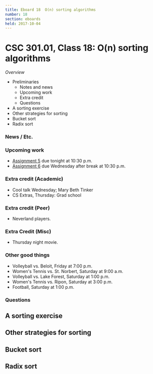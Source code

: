 ```yaml
---
title: Eboard 18  O(n) sorting algorithms
number: 18
section: eboards
held: 2017-10-04
---
```

CSC 301.01, Class 18:  O(n) sorting algorithms
==============================================

_Overview_

* Preliminaries
    * Notes and news
    * Upcoming work
    * Extra credit
    * Questions
* A sorting exercise
* Other strategies for sorting
* Bucket sort
* Radix sort

### News / Etc.

### Upcoming work

* [Assignment 5](../assignments/assignment05) due tonight at 10:30 p.m.
* [Assignment 6](../assignments/assignment06) due Wednesday after
  break at 10:30 p.m.

### Extra credit (Academic)

* Cool talk Wednesday; Mary Beth Tinker
* CS Extras, Thursday: Grad school

### Extra credit (Peer)

* Neverland players.

### Extra Credit (Misc)

* Thursday night movie.

### Other good things

* Volleyball vs. Beloit, Friday at 7:00 p.m.
* Women's Tennis vs. St. Norbert, Saturday at 9:00 a.m.
* Volleyball vs. Lake Forest, Saturday at 1:00 p.m.
* Women's Tennis vs. Ripon, Saturday at 3:00 p.m.
* Football, Saturday at 1:00 p.m.

### Questions

A sorting exercise
------------------

Other strategies for sorting
----------------------------

Bucket sort
-----------

Radix sort
----------

